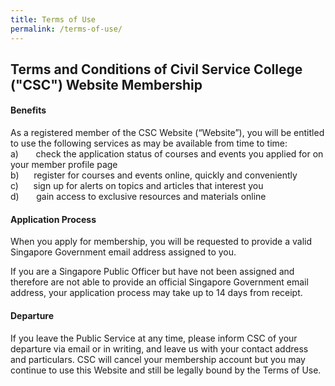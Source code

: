 ```yaml
---
title: Terms of Use
permalink: /terms-of-use/
---
```

<h2>Terms and Conditions of Civil Service College ("CSC") Website Membership</h2>


<h4>Benefits</h4>
<p>As a registered member of the CSC Website (“Website”), you will be entitled to use the following services as may be available from time to time:<br>
a)    &nbsp; &nbsp; &nbsp; check the application status of courses and events you applied for on your member profile page<br>
b) &nbsp; &nbsp;    &nbsp;register for courses and events online, quickly and conveniently <br>
c) &nbsp;    &nbsp;    &nbsp;sign up for alerts on topics and articles that interest you <br>
	d) &nbsp;    &nbsp;    &nbsp; gain access to exclusive resources and materials online</p>

<h4>Application Process</h4>
<p>When you apply for membership, you will be requested to provide a valid Singapore Government email address assigned to you.</p>
<p>If you are a Singapore Public Officer but have not been assigned and therefore are not able to provide an official Singapore Government email address, your application process may take up to 14 days from receipt.</p>
<h4>Departure</h4>
<p>If you leave the Public Service at any time, please inform CSC of your departure via email or in writing, and leave us with your contact address and particulars. CSC will cancel your membership account but you may continue to use this Website and still be legally bound by the Terms of Use.</p>